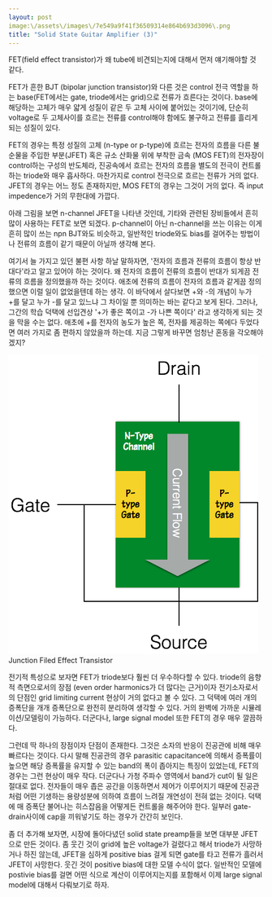 ```yaml
---
layout: post
image:\/assets\/images\/7e549a9f41f36509314e864b693d3096\.png
title: "Solid State Guitar Amplifier (3)"
---
```



FET(field effect transistor)가 왜 tube에 비견되는지에 대해서 먼저 얘기해야할 것 같다. 




FET가 흔한 BJT (bipolar junction transistor)와 다른 것은 control 전극 역할을 하는 base(FET에서는 gate, triode에서는 grid)으로 전류가 흐른다는 것이다. base에 해당하는 고체가 매우 얇게 성질이 같은 두 고체 사이에 붙어있는 것이기에, 단순히 voltage로 두 고체사이를 흐르는 전류를 control해야 함에도 불구하고 전류를 흘리게 되는 성질이 있다.




FET의 경우는 특정 성질의 고체 (n-type or p-type)에 흐르는 전자의 흐름을 다른 불순물을 주입한 부분(JFET) 혹은 규소 산화물 위에 부착한 금속 (MOS FET)의 전자장이 control하는 구성의 반도체라, 진공속에서 흐르는 전자의 흐름을 별도의 전극이 컨트롤하는 triode와 매우 흡사하다. 마찬가지로 control 전극으로 흐르는 전류가 거의 없다. JFET의 경우는 어느 정도 존재하지만, MOS FET의 경우는 그것이 거의 없다. 즉 input impedence가 거의 무한대에 가깝다. 




아래 그림을 보면 n-channel JFET을 나타낸 것인데, 기타와 관련된 장비들에서 흔히 많이 사용하는 FET로 보면 되겠다. p-channel이 아닌 n-channel을 쓰는 이유는 이게 흔히 많이 쓰는 npn BJT와도 비슷하고, 일반적인 triode와도 bias를 걸어주는 방법이나 전류의 흐름이 같기 때문이 아닐까 생각해 본다. 




여기서 늘 가지고 있던 불편 사항 하날 말하자면, '전자의 흐름과 전류의 흐름이 항상 반대다'라고 알고 있어야 하는 것이다. 왜 전자의 흐름이 전류의 흐름이 반대가 되게끔 전류의 흐름을 정의했을까 하는 것이다. 애초에 전류의 흐름이 전자의 흐름과 같게끔 정의했으면 이럴 일이 없었을텐데 하는 생각. 이 바닥에서 살다보면 +와 -의 개념이 누가 +를 달고 누가 -를 달고 있느냐 그 차이일 뿐 의미하는 바는 같다고 보게 된다. 그러나, 그간의 학습 덕택에 선입견상 '+가 좋은 쪽이고 -가 나쁜 쪽이다' 라고 생각하게 되는 것을 막을 수는 없다. 애초에 +를 전자의 농도가 높은 쪽, 전자를 제공하는 쪽에다 두었다면 여러 가지로 좀 편하지 않았을까 하는데. 지금 그렇게 바꾸면 엄청난 혼동을 각오해야겠지?



![image](/assets/images/7e549a9f41f36509314e864b693d3096.png)Junction Filed Effect Transistor







전기적 특성으로 보자면 FET가 triode보다 훨씬 더 우수하다할 수 있다. triode의 음향적 측면으로서의 장점 (even order harmonics가 더 많다는 근거)이자 전기소자로서의 단점인 grid limiting current 현상이 거의 없다고 볼 수 있다. 그 덕택에 여러 개의 증폭단을 개개 증폭단으로 완전히 분리하여 생각할 수 있다. 거의 완벽에 가까운 시뮬레이션/모델링이 가능하다. 더군다나, large signal model 또한 FET의 경우 매우 깔끔하다. 




그런데 딱 하나의 장점이자 단점이 존재한다. 그것은 소자의 반응이 진공관에 비해 매우 빠르다는 것이다. 다시 말해 진공관의 경우 parasitic capacitance에 의해서 증폭률이 높으면 해당 증폭률을 유지할 수 있는 band의 폭이 좁아지는 특징이 있었는데, FET의 경우는 그런 현상이 매우 작다. 더군다나 가청 주파수 영역에서 band가 cut이 될 일은 절대로 없다. 전자들이 매우 좁은 공간을 이동하면서 제어가 이루어지기 때문에 진공관처럼 어떤 기생하는 용량성분에 의하여 흐름이 느려질 개연성이 전혀 없는 것이다. 덕택에 매 증폭단 불어나는 히스잡음을 어떻게든 컨트롤을 해주어야 한다. 일부러 gate-drain사이에 cap을 끼워넣기도 하는 경우가 간간히 보인다. 




좀 더 추가해 보자면, 시장에 돌아다녔던 solid state preamp들을 보면 대부분 JFET으로 만든 것이다. 좀 웃긴 것이 grid에 높은 voltage가 걸렸다고 해서 triode가 사망하거나 하진 않는데, JFET을 심하게 positive bias 걸게 되면 gate를 타고 전류가 흘러서 JFET이 사망한다. 웃긴 것이 positive bias에 대한 모델 수식이 없다. 일반적인 모델에 postivie bias를 걸면 어떤 식으로 계산이 이루어지는지를 포함해서 이제 large signal model에 대해서 다뤄보기로 하자.


